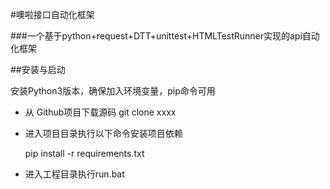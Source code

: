 #噢啦接口自动化框架


###一个基于python+request+DTT+unittest+HTMLTestRunner实现的api自动化框架

##安装与启动

安装Python3版本，确保加入环境变量，pip命令可用



- 从 Github项目下载源码
git clone xxxx

- 进入项目目录执行以下命令安装项目依赖

    pip install -r requirements.txt
    
-   进入工程目录执行run.bat


